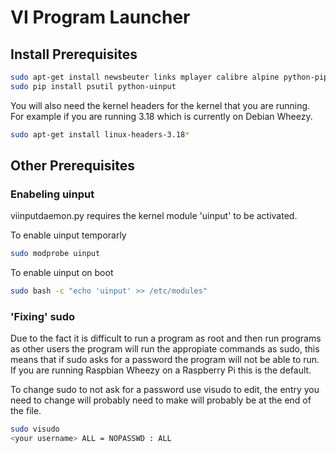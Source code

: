 # VI Program Launcher

## Install Prerequisites 

```bash
sudo apt-get install newsbeuter links mplayer calibre alpine python-pip
sudo pip install psutil python-uinput
```

You will also need the kernel headers for the kernel that you are running. For example if you are running 3.18 which is currently on Debian Wheezy.

```bash
sudo apt-get install linux-headers-3.18*
```

## Other Prerequisites  

### Enabeling uinput

viinputdaemon.py requires the kernel module 'uinput' to be activated.

To enable uinput temporarly

```bash
sudo modprobe uinput
```

To enable uinput on boot

```bash
sudo bash -c "echo 'uinput' >> /etc/modules"
```

### 'Fixing' sudo

Due to the fact it is difficult to run a program as root and then run programs as other users the program will run the appropiate commands as sudo, this means that if sudo asks for a password the program will not be able to run. If you are running Raspbian Wheezy on a Raspberry Pi this is the default.

To change sudo to not ask for a password use visudo to edit, the entry you need to change will probably need to make will probably be at the end of the file.

```bash
sudo visudo
<your username> ALL = NOPASSWD : ALL
```
